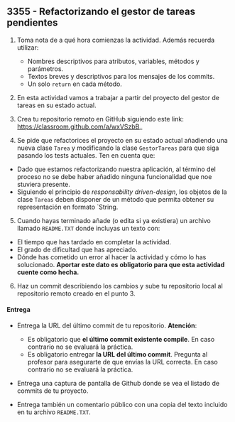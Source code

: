 ## 3355 - Refactorizando el gestor de tareas pendientes

1. Toma nota de a qué hora comienzas la actividad. Además recuerda utilizar:
   * Nombres descriptivos para atributos, variables, métodos y parámetros.
   * Textos breves y descriptivos para los mensajes de los commits.
   * Un solo `return` en cada método.

2. En esta actividad vamos a trabajar a partir del proyecto del gestor de tareas en su estado actual.

3. Crea tu repositorio remoto en GitHub siguiendo este link: https://classroom.github.com/a/wxVSzbB_

4. Se pide que refactorices el proyecto en su estado actual añadiendo una nueva clase `Tarea` y modificando la clase `GestorTareas` para que siga pasando los tests actuales. Ten en cuenta que:

  * Dado que estamos refactorizando nuestra aplicación, al término del proceso no se debe haber añadido ninguna funcionalidad que noe stuviera presente.
  * Siguiendo el principio de _responsability driven-design_, los objetos de la clase `Tareas` deben disponer de un método que permita obtener su representación en formato `String.
  
5. Cuando hayas terminado añade (o edita si ya existiera) un archivo llamado `README.TXT` donde incluyas un texto con:
  - El tiempo que has tardado en completar la actividad.
  - El grado de dificultad que has apreciado.
  - Dónde has cometido un error al hacer la actividad y cómo lo has solucionado. **Aportar este dato es obligatorio para que esta actividad cuente como hecha.**

6. Haz un commit describiendo los cambios y sube tu repositorio local al repositorio remoto creado en el punto 3.


#### Entrega

* Entrega la URL del último commit de tu repositorio. __Atención__: 
  * Es obligatorio que __el último commit existente compile__. En caso contrario no se evaluará la práctica.
  * Es obligatorio entregar __la URL del último commit__. Pregunta al profesor para asegurarte de que envías la URL correcta. En caso contrario no se evaluará la práctica.

* Entrega una captura de pantalla de Github donde se vea el listado de commits de tu proyecto.

* Entrega también un comentario público con una copia del texto incluido en tu archivo `README.TXT`.

